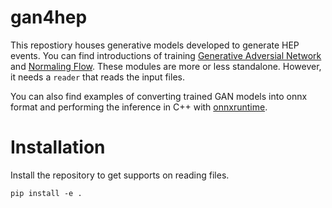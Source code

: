# gan4hep
This repostiory houses generative models developed to generate HEP events.
You can find introductions of training
[Generative Adversial Network](gan4hep/gan/README.md) 
and  [Normaling Flow](gan4hep/nf/README.md). 
These modules are more or less standalone.
However, it needs a `reader` that reads the input files.

You can also find examples
of converting trained GAN models into onnx format and performing the
inference in C++ with [onnxruntime](gan4hep/onnx/keras_examples/Readme.md).

# Installation
Install the repository to get supports on reading files.

```
pip install -e . 
```
